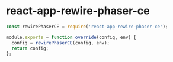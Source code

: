 # react-app-rewire-phaser-ce

```javascript
const rewirePhaserCE = require('react-app-rewire-phaser-ce');

module.exports = function override(config, env) {
  config = rewirePhaserCE(config, env);
  return config;
};

```
